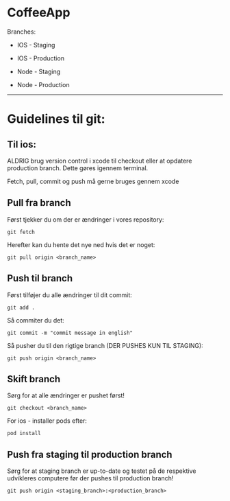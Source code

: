 # CoffeeApp

Branches:
- IOS - Staging
- IOS - Production

- Node - Staging
- Node - Production
---

# Guidelines til git:
Til ios:
---
ALDRIG brug version control i xcode til checkout eller at opdatere production branch. Dette gøres igennem terminal.

Fetch, pull, commit og push må gerne bruges gennem xcode

Pull fra branch
---
Først tjekker du om der er ændringer i vores repository:

`git fetch`



Herefter kan du hente det nye ned hvis det er noget:

`git pull origin <branch_name>`

Push til branch
---
Først tilføjer du alle ændringer til dit commit:

`git add .`

Så commiter du det:

`git commit -m "commit message in english"`

Så pusher du til den rigtige branch (DER PUSHES KUN TIL STAGING):

`git push origin <branch_name>`

Skift branch
---
Sørg for at alle ændringer er pushet først!

`git checkout <branch_name>`

For ios - installer pods efter:

`pod install`

Push fra staging til production branch
---
Sørg for at staging branch er up-to-date og testet på de respektive udvikleres computere før der pushes til production branch!

`git push origin <staging_branch>:<production_branch>`


